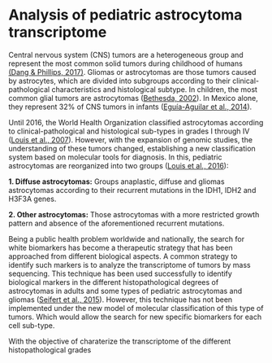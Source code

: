 # Analysis of pediatric astrocytoma transcriptome

Central nervous system (CNS) tumors are a heterogeneous group and represent the most common solid tumors during childhood of humans [(Dang & Phillips, 2017)](https://www.ncbi.nlm.nih.gov/pubmed/29200119). Gliomas or astrocytomas are those tumors caused by astrocytes, which are divided into subgroups according to their clinical-pathological characteristics and histological subtype. In children, the most common glial tumors are astrocytomas ([Bethesda, 2002](https://www.ncbi.nlm.nih.gov/books/NBK82221/)). In Mexico alone, they represent 32% of CNS tumors in infants ([Eguía-Aguilar et al., 2014](https://www.ncbi.nlm.nih.gov/pubmed/24718706)).

Until 2016, the World Health Organization classified astrocytomas according to clinical-pathological and histological sub-types in grades I through IV ([Louis et al., 2007](https://www.ncbi.nlm.nih.gov/pubmed/?term=Louis%2C+D.+N.%2C+Ohgaki%2C+H.%2C+Wiestler%2C+O.+D.%2C+Cavenee%2C+W.+K.%2C+Burger%2C+P.+C.%2C+Jouvet%2C+A.%2C+%E2%80%A6+Kleihues%2C+P.+(2007).+The+2007+WHO+classification+of+tumours+of+the+central+nervous+system.+Acta+Neuropathologica%2C+114(2)%2C+97-109.+https%3A%2F%2Fdoi.org%2F10.1007%2Fs00401-007-0243-4)). However, with the expansion of genomic studies, the understanding of these tumors changed, establishing a new classification system based on molecular tools for diagnosis. In this, pediatric astrocytomas are reorganized into two groups ([Louis et al., 2016](https://www.ncbi.nlm.nih.gov/pubmed/27157931)):

**1. Diffuse astrocytomas:** Groups anaplastic, diffuse and gliomas astrocytomas according to their recurrent mutations in the IDH1, IDH2 and H3F3A genes.

**2. Other astrocytomas:** Those astrocytomas with a more restricted growth pattern and absence of the aforementioned recurrent mutations.

Being a public health problem worldwide and nationally, the search for white biomarkers has become a therapeutic strategy that has been approached from different biological aspects. A common strategy to identify such markers is to analyze the transcriptome of tumors by mass sequencing. This technique has been used successfully to identify biological markers in the different histopathological degrees of astrocytomas in adults and some types of pediatric astrocytomas and gliomas ([Seifert et al., 2015](https://bmccancer.biomedcentral.com/articles/10.1186/s12885-015-1939-9)). However, this technique has not been implemented under the new model of molecular classification of this type of tumors. Which would allow the search for new specific biomarkers for each cell sub-type.

With the objective of charaterize the transcriptome of the different histopathological grades 
